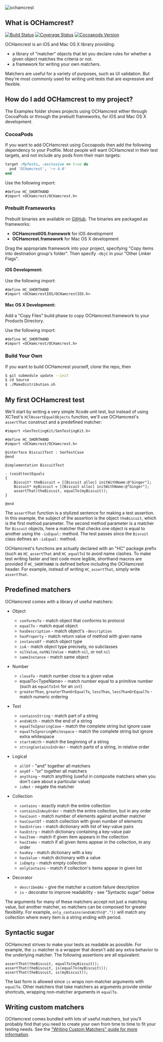 ![ochamcrest](http://hamcrest.org/images/logo.jpg)

What is OCHamcrest?
-------------------

[![Build Status](https://travis-ci.org/hamcrest/OCHamcrest.png?branch=master)](https://travis-ci.org/hamcrest/OCHamcrest) [![Coverage Status](https://coveralls.io/repos/hamcrest/OCHamcrest/badge.png?branch=master)](https://coveralls.io/r/hamcrest/OCHamcrest?branch=master) [![Cocoapods Version](https://cocoapod-badges.herokuapp.com/v/OCHamcrest/badge.png)](http://cocoapods.org/?q=ochamcrest)

OCHamcrest is an iOS and Mac OS X library providing:

* a library of "matcher" objects that let you declare rules for whether a given
  object matches the criteria or not.
* a framework for writing your own matchers.

Matchers are useful for a variety of purposes, such as UI validation. But
they're most commonly used for writing unit tests that are expressive and
flexible.


How do I add OCHamcrest to my project?
--------------------------------------

The Examples folder shows projects using OCHamcrest either through CocoaPods or
through the prebuilt frameworks, for iOS and Mac OS X development.

### CocoaPods

If you want to add OCHamcrest using Cocoapods then add the following dependency
to your Podfile. Most people will want OCHamcrest in their test targets, and not
include any pods from their main targets:

```ruby
target :MyTests, :exclusive => true do
  pod 'OCHamcrest', '~> 4.0'
end
```

Use the following import:

    #define HC_SHORTHAND
    #import <OCHamcrest/OCHamcrest.h>

### Prebuilt Frameworks

Prebuilt binaries are available on [GitHub](https://github.com/hamcrest/OCHamcrest/releases/).
The binaries are packaged as frameworks:

* __OCHamcrestIOS.framework__ for iOS development
* __OCHamcrest.framework__ for Mac OS X development

Drag the appropriate framework into your project, specifying "Copy items into
destination group's folder". Then specify `-ObjC` in your "Other Linker Flags".

#### iOS Development:

Use the following import:

    #define HC_SHORTHAND
    #import <OCHamcrestIOS/OCHamcrestIOS.h>

#### Mac OS X Development:

Add a "Copy Files" build phase to copy OCHamcrest.framework to your Products
Directory.

Use the following import:

    #define HC_SHORTHAND
    #import <OCHamcrest/OCHamcrest.h>

### Build Your Own

If you want to build OCHamcrest yourself, clone the repo, then

```sh
$ git submodule update --init
$ cd Source
$ ./MakeDistribution.sh
```


My first OCHamcrest test
------------------------

We'll start by writing a very simple Xcode unit test, but instead of using
XCTest's `XCTAssertEqualObjects` function, we'll use OCHamcrest's `assertThat`
construct and a predefined matcher:

```obj-c
#import <SenTestingKit/SenTestingKit.h>

#define HC_SHORTHAND
#import <OCHamcrest/OCHamcrest.h>

@interface BiscuitTest : SenTestCase
@end

@implementation BiscuitTest

- (void)testEquals
{
    Biscuit* theBiscuit = [[Biscuit alloc] initWithName:@"Ginger"];
    Biscuit* myBiscuit = [[Biscuit alloc] initWithName:@"Ginger"];
    assertThat(theBiscuit, equalTo(myBiscuit));
}

@end
```

The `assertThat` function is a stylized sentence for making a test assertion. In
this example, the subject of the assertion is the object `theBiscuit`, which is
the first method parameter. The second method parameter is a matcher for
`Biscuit` objects, here a matcher that checks one object is equal to another
using the `-isEqual:` method. The test passes since the `Biscuit` class defines
an `-isEqual:` method.

OCHamcrest's functions are actually declared with an "HC" package prefix (such
as `HC_assertThat` and `HC_equalTo`) to avoid name clashes. To make test writing
faster and test code more legible, shorthand macros are provided if
`HC_SHORTHAND` is defined before including the OCHamcrest header. For example,
instead of writing `HC_assertThat`, simply write `assertThat`.


Predefined matchers
-------------------

OCHamcrest comes with a library of useful matchers:

* Object

  * `conformsTo` - match object that conforms to protocol
  * `equalTo` - match equal object
  * `hasDescription` - match object's `-description`
  * `hasProperty` - match return value of method with given name
  * `instanceOf` - match object type
  * `isA` - match object type precisely, no subclasses
  * `nilValue`, `notNilValue` - match `nil`, or not `nil`
  * `sameInstance` - match same object

* Number

  * `closeTo` - match number close to a given value
  * equalTo&lt;TypeName&gt; - match number equal to a primitive number (such as
  `equalToInt` for an `int`)
  * `greaterThan`, `greaterThanOrEqualTo`, `lessThan`,
  `lessThanOrEqualTo` - match numeric ordering

* Text

  * `containsString` - match part of a string
  * `endsWith` - match the end of a string
  * `equalToIgnoringCase` - match the complete string but ignore case
  * `equalToIgnoringWhitespace` - match the complete string but ignore extra
  whitespace
  * `startsWith` - match the beginning of a string
  * `stringContainsInOrder` - match parts of a string, in relative order

* Logical

  * `allOf` - "and" together all matchers
  * `anyOf` - "or" together all matchers
  * `anything` - match anything (useful in composite matchers when you don't
  care about a particular value)
  * `isNot` - negate the matcher

* Collection

  * `contains` - exactly match the entire collection
  * `containsInAnyOrder` - match the entire collection, but in any order
  * `hasCount` - match number of elements against another matcher
  * `hasCountOf` - match collection with given number of elements
  * `hasEntries` - match dictionary with list of key-value pairs
  * `hasEntry` - match dictionary containing a key-value pair
  * `hasItem` - match if given item appears in the collection
  * `hasItems` - match if all given items appear in the collection, in any order
  * `hasKey` - match dictionary with a key
  * `hasValue` - match dictionary with a value
  * `isEmpty` - match empty collection
  * `onlyContains` - match if collection's items appear in given list

* Decorator

  * `describedAs` - give the matcher a custom failure description
  * `is` - decorator to improve readability - see "Syntactic sugar" below

The arguments for many of these matchers accept not just a matching value, but
another matcher, so matchers can be composed for greater flexibility. For
example, `only_contains(endsWith(@"."))` will match any collection where every
item is a string ending with period.


Syntactic sugar
---------------

OCHamcrest strives to make your tests as readable as possible. For example, the
`is` matcher is a wrapper that doesn't add any extra behavior to the underlying
matcher. The following assertions are all equivalent:

```obj-c
assertThat(theBiscuit, equalTo(myBiscuit));
assertThat(theBiscuit, is(equalTo(myBiscuit)));
assertThat(theBiscuit, is(myBiscuit));
```

The last form is allowed since `is` wraps non-matcher arguments with `equalTo`.
Other matchers that take matchers as arguments provide similar shortcuts,
wrapping non-matcher arguments in `equalTo`.


Writing custom matchers
-----------------------

OCHamcrest comes bundled with lots of useful matchers, but you'll probably find
that you need to create your own from time to time to fit your testing needs.
See the ["Writing Custom Matchers" guide for more information](https://github.com/hamcrest/OCHamcrest/wiki/Writing-Custom-Matchers
).
